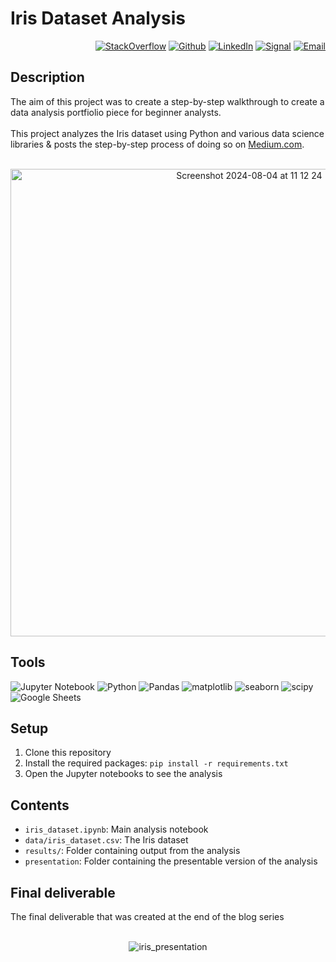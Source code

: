 # Iris Dataset Analysis

<p align="right"> <a 
href="https://stackoverflow.com/users/18680621/sam-taylor" target="_blank"><img alt="StackOverflow" 
src="https://stackoverflow-badge.vercel.app/?userID=18680621" /></a> <a 
href="https://github.com/SamTaylor92" target="_blank"><img alt="Github" 
src="https://img.shields.io/badge/GitHub-181717.svg?style=for-the-badge&logo=GitHub&logoColor=white" /></a> <a 
href="https://www.linkedin.com/in/samjamest" target="_blank"><img alt="LinkedIn" 
src="https://img.shields.io/badge/LinkedIn-0A66C2.svg?style=for-the-badge&logo=LinkedIn&logoColor=white" /></a> <a 
href="https://signal.group/#CjQKIO50NLkjJmSisbgDD4OhRj5lHG7X-SJTOl-Dn8Fkc4FpEhCYdnCVL1ok4DlVNntY3mGe" target="_blank"><img alt="Signal" src="https://img.shields.io/badge/Signal-3A76F0.svg?style=for-the-badge&logo=Signal&logoColor=white"/></a> <a 
href="mailto:samtaylor92@live.co.uk" target="_blank"><img alt="Email" src="https://img.shields.io/badge/Gmail-D14836?style=for-the-badge&logo=gmail&logoColor=white" /></a>
</p>
<p align="right">

## Description
The aim of this project was to create a step-by-step walkthrough to create a data analysis portfiolio piece for beginner analysts. <br><br>This project analyzes the Iris dataset using Python and various data science libraries & posts the step-by-step process of doing so on [Medium.com](https://medium.com/@SamTaylor92/list/data-analysis-project-iris-flower-dataset-9-steps-aa71a2531d67). <br><br>

<p align="center">
<img width="748" alt="Screenshot 2024-08-04 at 11 12 24" src="https://github.com/user-attachments/assets/3accf0f4-3fdc-41cf-8049-09b5579f2d86"> </p>

<h2> Tools</h2>
<p>
<a target="_blank"><img alt="Jupyter Notebook" src="https://img.shields.io/badge/Jupyter-F37626.svg?style=for-the-badge&logo=Jupyter&logoColor=white"/></a> 
<a target="_blank"><img alt="Python" src="https://img.shields.io/badge/Python-3776AB.svg?style=for-the-badge&logo=Python&logoColor=white"/></a> 
<a target="_blank"><img alt="Pandas" src="https://img.shields.io/badge/pandas-150458.svg?style=for-the-badge&logo=pandas&logoColor=white"/></a>
<a target="_blank"><img alt="matplotlib" src="https://img.shields.io/badge/matplotlib-13324B.svg?style=for-the-badge&logo=ChartMogul&logoColor=white"/></a>
<a target="_blank"><img alt="seaborn" src="https://img.shields.io/badge/seaborn-1F8ACB.svg?style=for-the-badge&logo=Codeforces&logoColor=white"/></a>
<a target="_blank"><img alt="scipy" src="https://img.shields.io/badge/SciPy-8CAAE6.svg?style=for-the-badge&logo=SciPy&logoColor=white"/></a>
<a target="_blank"><img alt="Google Sheets" src="https://img.shields.io/badge/Google%20Sheets-34A853.svg?style=for-the-badge&logo=Google-Sheets&logoColor=white"/></a>  
</p>

## Setup

1. Clone this repository
2. Install the required packages: `pip install -r requirements.txt`
3. Open the Jupyter notebooks to see the analysis

## Contents

- `iris_dataset.ipynb`: Main analysis notebook
- `data/iris_dataset.csv`: The Iris dataset
- `results/`: Folder containing output from the analysis
- `presentation`: Folder containing the presentable version of the analysis

## Final deliverable
The final deliverable that was created at the end of the blog series <br><br>

<p align="center">
  <img src="https://github.com/user-attachments/assets/018f5281-8d91-41c7-85da-4883f82f518c" alt="iris_presentation">
</p>





  
